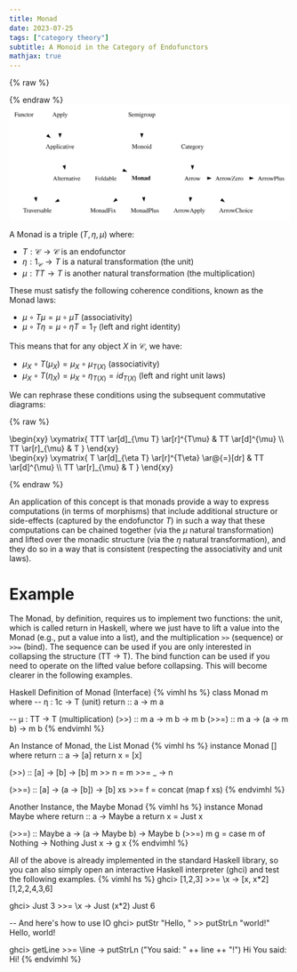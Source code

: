 ```yaml
---
title: Monad
date: 2023-07-25
tags: ["category theory"]
subtitle: A Monoid in the Category of Endofunctors
mathjax: true
---
```



{% raw %}
<script>
  MathJax = {
    loader: {
      load: ['[custom]/xypic.js'],
      paths: {custom: 'https://cdn.jsdelivr.net/gh/sonoisa/XyJax-v3@3.0.1/build/'}
    },
    tex: {
      packages: {'[+]': ['xypic']}
    }
  };
</script>

<script id="MathJax-script" async src="https://cdn.jsdelivr.net/npm/mathjax@3.1.4/es5/tex-chtml-full.js"></script>
<!-- <script id="MathJax-script" async src="https://cdn.jsdelivr.net/npm/mathjax@3.1.4/es5/tex-svg-full.js"></script> -->

<script>
window.addEventListener('load', function() {
   document.querySelectorAll("mjx-xypic-object").forEach( (x) => (x.style.color = "var(--darkreader-text--text"));
   document.querySelectorAll("mjx-math > mjx-xypic > svg > g").forEach(x => x.setAttribute("stroke", "var(--darkreader-text--text"))
})
</script>

</style>
{% endraw %}

<br>
<img src="/images/typeclasses.svg" onclick="window.open(this.src)">
<!-- The source as dot is next to image. Compile with: dot -Tsvg typeclasses.dot -o typeclasses.svg -->
<br>

A Monad is a triple $(T, \eta, \mu)$ where:

* $T: \mathcal{C} \rightarrow \mathcal{C}$ is an endofunctor
* $\eta: 1_\mathcal{C} \rightarrow T$ is a natural transformation (the unit)
* $\mu: TT \rightarrow T$ is another natural transformation (the multiplication)

These must satisfy the following coherence conditions, known as the Monad laws:

* $\mu \circ T\mu = \mu \circ \mu T$ (associativity)
* $\mu \circ T\eta = \mu \circ \eta T = 1_T$ (left and right identity)

This means that for any object $X$ in $\mathcal{C}$, we have:

* $\mu_X \circ T(\mu_X) = \mu_X \circ \mu_{T(X)}$ (associativity)
* $\mu_X \circ T(\eta_X) = \mu_X \circ \eta_{T(X)} = id_{T(X)}$ (left and right unit laws)


We can rephrase these conditions using the subsequent commutative diagrams:

{% raw %}
<div class="splitscreen">
  <div class="left">
\begin{xy}
\xymatrix{
  TTT \ar[d]_{\mu T} \ar[r]^{T\mu} & TT \ar[d]^{\mu} \\
  TT \ar[r]_{\mu} & T
}
\end{xy}
  </div>

  <div class="right">
\begin{xy}
\xymatrix{
  T \ar[d]_{\eta T} \ar[r]^{T\eta} \ar@{=}[dr] & TT \ar[d]^{\mu} \\
  TT \ar[r]_{\mu} & T
}
\end{xy}
  </div>
</div>

{% endraw %}

An application of this concept is that monads provide a way to express computations (in terms of morphisms) that include additional structure or side-effects (captured by the endofunctor $T$) in such a way that these computations can be chained together (via the $\mu$ natural transformation) and lifted over the monadic structure (via the $\eta$ natural transformation), and they do so in a way that is consistent (respecting the associativity and unit laws).

# Example

The Monad, by definition, requires us to implement two functions: the unit, which is called return in Haskell, where we just have to lift a value into the Monad (e.g., put a value into a list), and the multiplication `>>` (sequence) or `>>=` (bind). The sequence can be used if you are only interested in collapsing the structure (TT -> T). The bind function can be used if you need to operate on the lifted value before collapsing. This will become clearer in the following examples.

Haskell Definition of Monad (Interface)
{% vimhl hs %}
class Monad m where
  -- η : 1c -> T (unit)
  return :: a -> m a

  -- μ : TT -> T (multiplication)
  (>>) :: m a -> m b -> m b
  (>>=) :: m a -> (a -> m b) -> m b
{% endvimhl %}

An Instance of Monad, the List Monad
{% vimhl hs %}
instance Monad [] where
  return :: a -> [a]
  return x = [x]

  (>>) :: [a] -> [b] -> [b]
  m >> n = m >>= \_ -> n

  (>>=) :: [a] -> (a -> [b]) -> [b]
  xs >>= f = concat (map f xs)
{% endvimhl %}

Another Instance, the Maybe Monad
{% vimhl hs %}
instance Monad Maybe where
  return :: a -> Maybe a
  return x  = Just x

  (>>=) :: Maybe a -> (a -> Maybe b) -> Maybe b
  (>>=) m g = case m of
                 Nothing -> Nothing
                 Just x  -> g x
{% endvimhl %}

All of the above is already implemented in the standard Haskell library, so you can also simply open an interactive Haskell interpreter (ghci) and test the following examples.
{% vimhl hs %}
ghci> [1,2,3] >>= \x -> [x, x*2]
[1,2,2,4,3,6]

ghci> Just 3 >>= \x -> Just (x*2)
Just 6

-- And here's how to use IO
ghci> putStr "Hello, " >> putStrLn "world!"
Hello, world!

ghci> getLine >>= \line -> putStrLn ("You said: " ++ line ++ "!")
Hi
You said: Hi!
{% endvimhl %}


[^1]: [Monad in ncatlab](https://ncatlab.org/nlab/show/monad#definition)
[^2]: [Typeclassopedia](https://wiki.haskell.org/Typeclassopedia)
